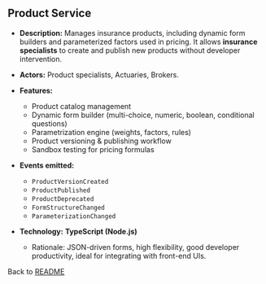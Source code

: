 ## Product Service

* **Description:**
  Manages insurance products, including dynamic form builders and parameterized factors used in pricing. It allows **insurance specialists** to create and publish new products without developer intervention.
* **Actors:** Product specialists, Actuaries, Brokers.
* **Features:**

  * Product catalog management
  * Dynamic form builder (multi-choice, numeric, boolean, conditional questions)
  * Parametrization engine (weights, factors, rules)
  * Product versioning & publishing workflow
  * Sandbox testing for pricing formulas
* **Events emitted:**

  * `ProductVersionCreated`
  * `ProductPublished`
  * `ProductDeprecated`
  * `FormStructureChanged`
  * `ParameterizationChanged`
* **Technology:** **TypeScript (Node.js)**

  * Rationale: JSON-driven forms, high flexibility, good developer productivity, ideal for integrating with front-end UIs.

Back to [README](/README.md)